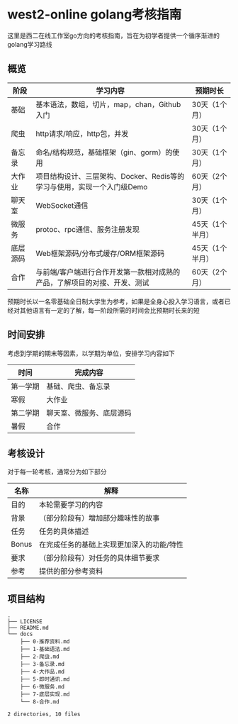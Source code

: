 # west2-online golang考核指南

这里是西二在线工作室go方向的考核指南，旨在为初学者提供一个循序渐进的golang学习路线

## 概览
| 阶段     | 学习内容                                                     | 预期时长        |
| -------- | ------------------------------------------------------------ | --------------- |
| 基础     | 基本语法，数组，切片，map，chan，Github入门                  | 30天（1个月）   |
| 爬虫     | http请求/响应，http包，并发                                  | 30天（1个月）   |
| 备忘录   | 命名/结构规范，基础框架（gin、gorm）的使用                   | 30天（1个月）   |
| 大作业   | 项目结构设计、三层架构、Docker、Redis等的学习与使用，实现一个入门级Demo | 60天（2个月）   |
| 聊天室   | WebSocket通信                                                | 30天（1个月）   |
| 微服务   | protoc、rpc通信、服务注册发现                                | 45天（1个半月） |
| 底层源码 | Web框架源码/分布式缓存/ORM框架源码                           | 45天（1个半月） |
| 合作     | 与前端/客户端进行合作开发第一款相对成熟的产品，了解项目的对接、开发、测试 | 60天（2个月）   |

预期时长以一名零基础全日制大学生为参考，如果是全身心投入学习语言，或者已经对其他语言有一定的了解，每一阶段所需的时间会比预期时长来的短

## 时间安排

考虑到学期的期末等因素，以学期为单位，安排学习内容如下

| 时间     | 完成内容                 |
| -------- | ------------------------ |
| 第一学期 | 基础、爬虫、备忘录       |
| 寒假     | 大作业                   |
| 第二学期 | 聊天室、微服务、底层源码 |
| 暑假     | 合作                     |

## 考核设计

对于每一轮考核，通常分为如下部分

| 名称  | 解释                                      |
| ----- | ----------------------------------------- |
| 目的  | 本轮需要学习的内容                        |
| 背景  | （部分阶段有）增加部分趣味性的故事        |
| 任务  | 任务的具体描述                            |
| Bonus | 在完成任务的基础上实现更加深入的功能/特性 |
| 要求  | （部分阶段有）对任务的具体细节要求        |
| 参考  | 提供的部分参考资料                        |

## 项目结构

```
.
├── LICENSE
├── README.md
└── docs
    ├── 0-推荐资料.md
    ├── 1-基础语法.md
    ├── 2-爬虫.md
    ├── 3-备忘录.md
    ├── 4-大作品.md
    ├── 5-即时通讯.md
    ├── 6-微服务.md
    ├── 7-底层实现.md
    └── 8-合作.md

2 directories, 10 files
```
